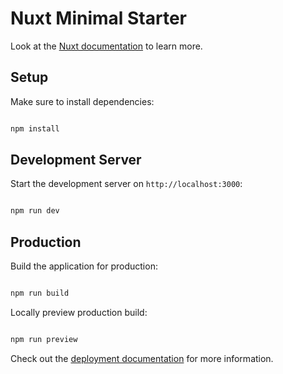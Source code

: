 # Nuxt Minimal Starter

Look at the [Nuxt documentation](https://nuxt.com/docs/getting-started/introduction) to learn more.

## Setup

Make sure to install dependencies:

```bash

npm install
```

## Development Server

Start the development server on `http://localhost:3000`:

```bash

npm run dev
```

## Production

Build the application for production:

```bash

npm run build
```

Locally preview production build:

```bash

npm run preview
```

Check out the [deployment documentation](https://nuxt.com/docs/getting-started/deployment) for more information.
